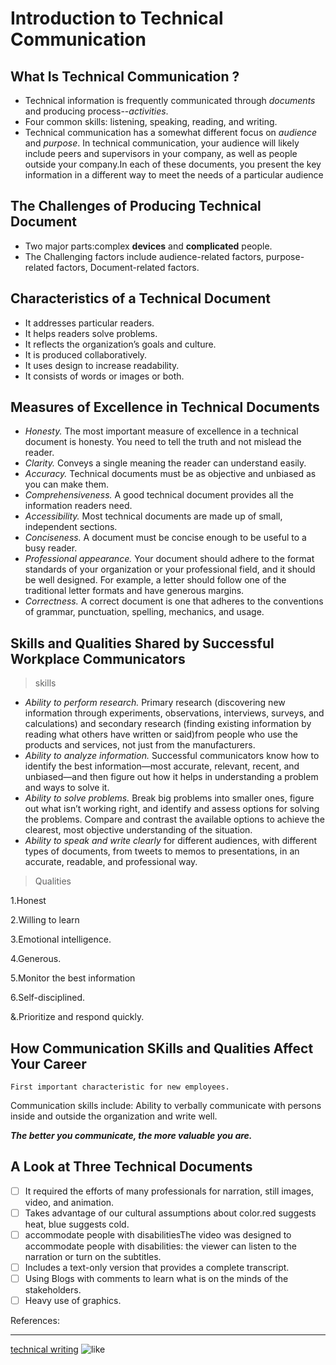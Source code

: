 # Introduction to Technical Communication
## What Is Technical Communication ?
- Technical information is frequently communicated through *documents* and  producing process--*activities*.
- Four common skills: listening, speaking, reading, and writing.
- Technical communication has a somewhat different focus on *audience* and *purpose*. In technical communication, your audience will likely include peers and supervisors in your company, as well as people outside your company.In each of these documents, you present the key information in a different way to meet the needs of a particular audience
## The Challenges of Producing Technical Document
 * Two major parts:complex **devices** and **complicated** people.
 * The Challenging factors include audience-related factors, purpose-related factors, Document-related factors.
## Characteristics of a Technical Document
- It addresses particular readers.
- It helps readers solve problems. 
- It reflects the organization’s goals and culture.
- It is produced collaboratively.  
- It uses design to increase readability. 
- It consists of words or images or both.  
## Measures of Excellence in Technical Documents
 - _Honesty._ The most important measure of excellence in a technical document is honesty. You need to tell the truth and not mislead the reader.
 - _Clarity._ Conveys a single meaning the reader can understand easily.
 - _Accuracy._ Technical documents must be as objective and unbiased as you can make them. 
 - _Comprehensiveness._ A good technical document provides all the information readers need. 
 - _Accessibility._ Most technical documents are made up of small, independent sections.
- _Conciseness._ A document must be concise enough to be useful to a busy reader. 
- _Professional appearance._ Your document should adhere to the format standards of your organization or your professional field, and it should be well designed. For example, a letter should follow one of the traditional letter formats and have generous margins.  
- _Correctness._ A correct document is one that adheres to the conventions of grammar, punctuation, spelling, mechanics, and usage. 
## Skills and Qualities Shared by Successful Workplace Communicators
> skills
 - _Ability to perform research._ Primary research (discovering new information through experiments, observations, interviews, surveys, and calculations) and secondary research (finding existing information by reading what others have written or said)from people who use the products and services, not just from the manufacturers.
- _Ability to analyze information._ Successful communicators know how to identify the best information—most accurate, relevant, recent, and unbiased—and then figure out how it helps in understanding a problem and ways to solve it.  
- _Ability to solve problems._ Break big problems into smaller ones, figure out what isn’t working right, and identify and assess options for solving the problems. Compare and contrast the available options to achieve the clearest, most objective understanding of the situation.
- _Ability to speak and write clearly_ for different audiences, with different types of documents, from tweets to memos to presentations, in an accurate, readable, and professional way.
> Qualities
> 
1.Honest

2.Willing to learn

3.Emotional intelligence. 

4.Generous.

5.Monitor the best information

6.Self-disciplined.

&.Prioritize and respond quickly. 
## How Communication SKills and Qualities Affect Your Career
`First important characteristic for new employees. `

Communication skills include: Ability to verbally communicate with persons inside and outside the organization and write well.

***The better you communicate, the more valuable you are.***
## A Look at Three Technical Documents
- [ ] It required the efforts of many professionals for narration, still images, video, and animation. 
- [ ] Takes advantage of our cultural assumptions about color.red suggests heat, blue suggests cold.
- [ ] accommodate people with disabilitiesThe video was designed to accommodate people with disabilities: the viewer can listen to the narration or turn on the subtitles.
- [ ] Includes a text-only version that provides a complete transcript.
- [ ] Using Blogs with comments to learn what is on the minds of the stakeholders.
- [ ] Heavy use of graphics.

References:
____
[technical writing](file:///C:/Users/goodluck/Documents/tencent%20files/1099468353/filerecv/mobilefile/technical-communication-11th-edition-by-mike-mark.pdf) 
![like](file:///C:/Users/goodluck/Pictures/like.gif)